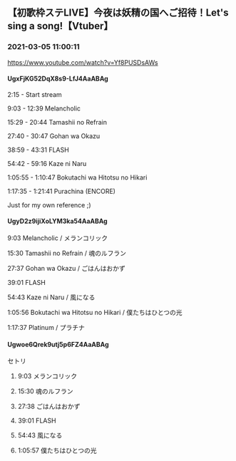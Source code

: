 ## 【初歌枠ステLIVE】今夜は妖精の国へご招待！Let's sing a song!【Vtuber】
### 2021-03-05 11:00:11
https://www.youtube.com/watch?v=Yf8PUSDsAWs
#### UgxFjKG52DqX8s9-LfJ4AaABAg
2:15 - Start stream

9:03 - 12:39 Melancholic

15:29 - 20:44 Tamashii no Refrain

27:40 - 30:47 Gohan wa Okazu

38:59 - 43:31 FLASH

54:42 - 59:16 Kaze ni Naru

1:05:55 - 1:10:47 Bokutachi wa Hitotsu no Hikari

1:17:35 - 1:21:41 Purachina (ENCORE)



Just for my own reference ;)

#### UgyD2z9ijiXoLYM3ka54AaABAg
9:03 Melancholic / メランコリック

15:30 Tamashii no Refrain / 魂のルフラン

27:37 Gohan wa Okazu / ごはんはおかず

39:01 FLASH

54:43 Kaze ni Naru / 風になる

1:05:56 Bokutachi wa Hitotsu no Hikari / 僕たちはひとつの光

1:17:37 Platinum / プラチナ

#### Ugwoe6Qrek9utj5p6FZ4AaABAg
セトリ



1. 9:03 メランコリック

2. 15:30 魂のルフラン

3. 27:38 ごはんはおかず 

4. 39:01 FLASH

5. 54:43 風になる

6. 1:05:57 僕たちはひとつの光

